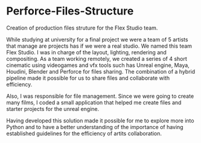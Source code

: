 # Perforce-Files-Structure
Creation of production files struture for the Flex Studio team.

While studying at university for a final project we were a team of 5 artists that manage are projects has if we were a real studio. We named this team Flex Studio.  I was in charge of the layout, lighting, rendering and compositing. As a team working remotely, we created a series of 4 short cinematic using videogames and vfx tools such has Unreal engine, Maya, Houdini, Blender and Perforce for files sharing. The combination of a hybrid pipeline made it possible for us to share files and collaborate with efficiency. 

Also, I was responsible for file management. Since we were going to create many films, I coded a small application that helped me create files and starter projects for the unreal engine.

Having developed this solution made it possible for me to explore more into Python and to have a better understanding of the importance of having established guidelines for the efficiency of artits collaboration.
